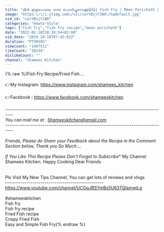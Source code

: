 ```yaml
---
title: "മീൻ ഇതുപോലെ ഒന്നു പൊരിച്ചുനോക്കൂ😋😋| Fish Fry | Meen Porichath | Fish Fry Recipe | Fried Fish"
image: "https:\/\/i.ytimg.com\/vi\/corYBsjYlN0\/hqdefault.jpg"
vid_id: "corYBsjYlN0"
categories: "Howto-Style"
tags: ["fish fry","fish fry recipe","meen porichath"]
date: "2022-02-18T20:39:54+03:00"
vid_date: "2019-10-18T07:45:02Z"
duration: "PT5M10S"
viewcount: "1487511"
likeCount: "30534"
dislikeCount: ""
channel: "Shamees Kitchen"
---
```

{% raw %}Fish Fry Recipe/Fried Fish....<br /><br />👉My Instagram: <a rel="nofollow" target="blank" href="https://www.instagram.com/shamees_kitchen">https://www.instagram.com/shamees_kitchen</a><br /><br />👉Facebook : <a rel="nofollow" target="blank" href="https://www.facebook.com/shameeskitchen">https://www.facebook.com/shameeskitchen</a><br /><br />----------------------------------------------------------------------------------<br />*You can mail me at : Shameeskitchen@gmail.com<br />----------------------------------------------------------------------------------<br /><br />Friends, Please do Share your Feedback about the Recipe in the Comment Section below, Thank you So Much....<br /><br />If You Like This Recipe Please Don't Forget to Subscribe** My Channel Shamees Kitchen. Happy Cooking Dear Friends<br />*<br />*<br />Pls Visit My New Tips Channel, You can get lots of reviews and vlogs <br />--------------------------------------------------<br /><a rel="nofollow" target="blank" href="https://www.youtube.com/channel/UCGgJBSYmBs5U63TQIsmwjLg">https://www.youtube.com/channel/UCGgJBSYmBs5U63TQIsmwjLg</a><br /><br />#shameeskitchen<br />Fish fry<br />Fish fry recipe<br />Fried Fish recipe<br />Crispy Fried Fish<br />Easy and Simple Fish Fry{% endraw %}
